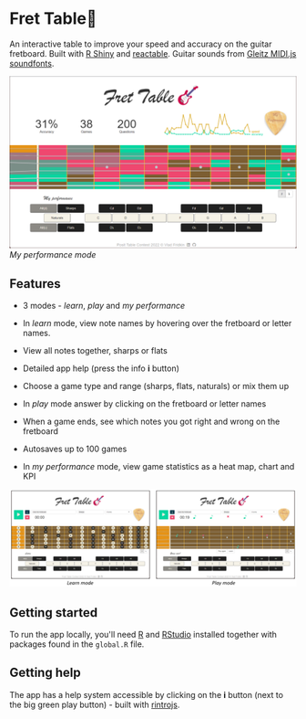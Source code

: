# Fret Table🎸

An interactive table to improve your speed and accuracy on the guitar fretboard. Built with [R Shiny](https://github.com/rstudio/shiny) and [reactable](https://glin.github.io/reactable/). Guitar sounds from [Gleitz MIDI.js soundfonts](https://github.com/gleitz/midi-js-soundfonts).

![Frettable performance mode](www/frettable.png#center)_My performance mode_

## Features

- 3 modes - _learn_, _play_ and _my performance_

- In _learn_ mode, view note names by hovering over the fretboard or letter names.

- View all notes together, sharps or flats

- Detailed app help (press the info **i** button)

- Choose a game type and range (sharps, flats, naturals) or mix them up

- In _play_ mode answer by clicking on the fretboard or letter names

- When a game ends, see which notes you got right and wrong on the fretboard

- Autosaves up to 100 games

- In _my performance_ mode, view game statistics as a heat map, chart and KPI

![Learn and play modes](www/learn_play_modes.png#center)

## Getting started

To run the app locally, you'll need [R](https://cran.r-project.org/) and [RStudio](https://www.rstudio.com/products/rstudio/) installed together with packages found in the `global.R` file.

## Getting help

The app has a help system accessible by clicking on the **i** button (next to the big green play button) - built with [rintrojs](https://github.com/carlganz/rintrojs).
